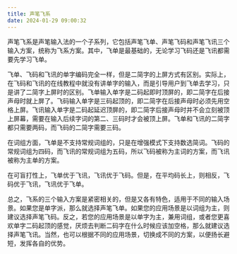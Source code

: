 ```yaml
---
title: 声笔飞系
date: 2024-01-29 09:00:32
---
```


声笔飞系是声笔输入法的一个子系列，它包括声笔飞单、声笔飞码和声笔飞讯三个输入方案，统称为飞系方案。其中，飞单是最基础的，无论学习飞码还是飞讯都需要先学习飞单。

飞单、飞码和飞讯的单字编码完全一样，但是二简字的上屏方式有区别。实际上，在飞码和飞讯的在线教程中就没有讲单字的输入，而是引导用户到飞单去学习，只是讲了二简字上屏时的区别。飞单输入单字是二码起即时顶屏的，即二简字在后接声母时就上屏了。飞码输入单字是三码起顶的，即二简字在后接声母时必须先用空格上屏。飞讯输入单字是二码起延迟顶屏的，即二简字后接声母时并不会立刻被顶上屏幕，需要在输入后续字词的第二、三码时才会被顶上屏。飞单和飞讯的二简字都只需要两码，而飞码的二简字需要三码。

在词组方面，飞单是不支持常规词组的，只是在增强模式下支持数选简词。飞码的常规词组为四码，而飞讯的常规词组为五码，所以飞码被称为主词的方案，而飞讯被称为主单的方案。

在可盲打性上，飞单优于飞讯，飞讯优于飞码。但是，在平均码长上，则相反，飞码优于飞讯，飞讯优于飞单。

总之，飞系的三个输入方案是紧密相关的，但是又各有特色，适用于不同的输入场景。如果您是单字派，那么就选择声笔飞单。如果您的应用场景是以词组为主，则建议选择声笔飞码。反之，若您的应用场景是以单字为主，兼用词组，或者您更喜欢单字二码起顶的感觉，厌烦去判断二码字在什么时候应该加空格，那么就建议选择声笔飞讯。当然，也可以根据不同的应用场景，切换成不同的方案，以便扬长避短，发挥各自的优势。
